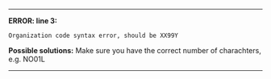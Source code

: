 ***
**ERROR: line 3:**

	Organization code syntax error, should be XX99Y

**Possible solutions:**
Make sure you have the correct number of charachters, e.g. NO01L	

***
